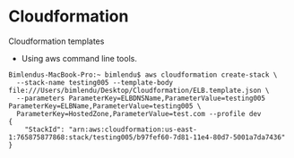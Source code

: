 Cloudformation
==============

Cloudformation templates


* Using aws command line tools.

```
Bimlendus-MacBook-Pro:~ bimlendu$ aws cloudformation create-stack \
  --stack-name testing005 --template-body file:///Users/bimlendu/Desktop/Cloudformation/ELB.template.json \
  --parameters ParameterKey=ELBDNSName,ParameterValue=testing005 ParameterKey=ELBName,ParameterValue=testing005 \
  ParameterKey=HostedZone,ParameterValue=test.com --profile dev
{
    "StackId": "arn:aws:cloudformation:us-east-1:765875877868:stack/testing005/b97fef60-7d81-11e4-80d7-5001a7da7436"
}
```
